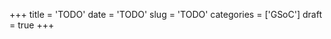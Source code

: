 +++
title      = 'TODO'
date       = 'TODO'
slug       = 'TODO'
categories = ['GSoC']
draft      = true
+++